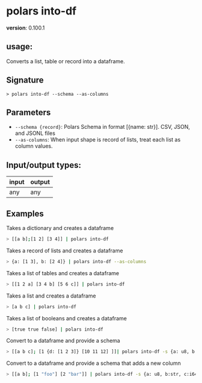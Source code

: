 # polars into-df

**version**: 0.100.1

## **usage**:

Converts a list, table or record into a dataframe.

## Signature

`> polars into-df --schema --as-columns`

## Parameters

- `--schema {record}`: Polars Schema in format [{name: str}]. CSV, JSON, and JSONL files
- `--as-columns`: When input shape is record of lists, treat each list as column values.

## Input/output types:

| input | output |
| ----- | ------ |
| any   | any    |

## Examples

Takes a dictionary and creates a dataframe

```bash
> [[a b];[1 2] [3 4]] | polars into-df
```

Takes a record of lists and creates a dataframe

```bash
> {a: [1 3], b: [2 4]} | polars into-df --as-columns
```

Takes a list of tables and creates a dataframe

```bash
> [[1 2 a] [3 4 b] [5 6 c]] | polars into-df
```

Takes a list and creates a dataframe

```bash
> [a b c] | polars into-df
```

Takes a list of booleans and creates a dataframe

```bash
> [true true false] | polars into-df
```

Convert to a dataframe and provide a schema

```bash
> [[a b c]; [1 {d: [1 2 3]} [10 11 12] ]]| polars into-df -s {a: u8, b: {d: list<u64>}, c: list<u8>}
```

Convert to a dataframe and provide a schema that adds a new column

```bash
> [[a b]; [1 "foo"] [2 "bar"]] | polars into-df -s {a: u8, b:str, c:i64} | polars fill-null 3
```
